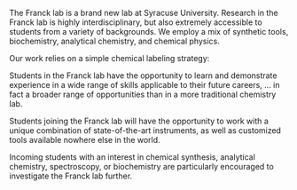 The Franck lab is a brand new lab at Syracuse University.
Research in the Franck lab is highly interdisciplinary,
    but also extremely accessible to students from a variety of
    backgrounds.
We employ a mix of
    synthetic tools,
    biochemistry, analytical chemistry,
    and chemical physics.

Our work relies on a simple chemical labeling strategy:

Students in the Franck lab have the opportunity to learn
    and demonstrate experience in 
    a wide range of skills applicable to their future careers,
    ...
    in fact a broader range of opportunities than in a more
    traditional chemistry lab.

Students joining the Franck lab will
    have the opportunity to work with
    a unique combination of state-of-the-art instruments,
    as well as customized tools
    available nowhere else in the world.

Incoming students with an interest in chemical synthesis,
    analytical chemistry, spectroscopy, or biochemistry
    are particularly encouraged to investigate the Franck lab
    further.
